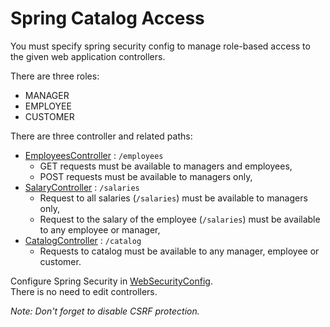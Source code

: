 # Spring Catalog Access

You must specify spring security config to manage role-based access to the given web application controllers.

There are three roles:
- MANAGER
- EMPLOYEE
- CUSTOMER

There are three controller and related paths:
- [EmployeesController](src/main/java/com/epam/rd/autotasks/catalogaccess/EmployeesController.java)
    : `/employees`
    - GET requests must be available to managers and employees,
    - POST requests must be available to managers only,
- [SalaryController](src/main/java/com/epam/rd/autotasks/catalogaccess/SalaryController.java)
  : `/salaries`
    - Request to all salaries (`/salaries`) must be available to managers only,
    - Request to the salary of the employee (`/salaries`) must be available to any employee or manager,
- [CatalogController](src/main/java/com/epam/rd/autotasks/catalogaccess/CatalogController.java)
  : `/catalog`
    - Requests to catalog must be available to any manager, employee or customer.

Configure Spring Security in [WebSecurityConfig](src/main/java/com/epam/rd/autotasks/catalogaccess/WebSecurityConfig.java).\
There is no need to edit controllers.

*Note: Don't forget to disable CSRF protection.*